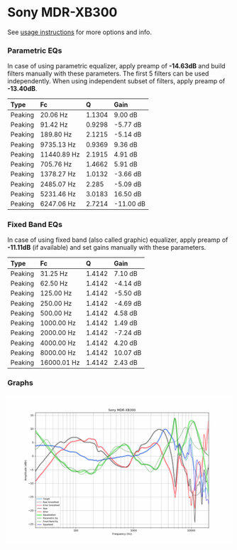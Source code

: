 # Sony MDR-XB300
See [usage instructions](https://github.com/jaakkopasanen/AutoEq#usage) for more options and info.

### Parametric EQs
In case of using parametric equalizer, apply preamp of **-14.63dB** and build filters manually
with these parameters. The first 5 filters can be used independently.
When using independent subset of filters, apply preamp of **-13.40dB**.

| Type    | Fc          |      Q | Gain      |
|:--------|:------------|:-------|:----------|
| Peaking | 20.06 Hz    | 1.1304 | 9.00 dB   |
| Peaking | 91.42 Hz    | 0.9298 | -5.77 dB  |
| Peaking | 189.80 Hz   | 2.1215 | -5.14 dB  |
| Peaking | 9735.13 Hz  | 0.9369 | 9.36 dB   |
| Peaking | 11440.89 Hz | 2.1915 | 4.91 dB   |
| Peaking | 705.76 Hz   | 1.4662 | 5.91 dB   |
| Peaking | 1378.27 Hz  | 1.0132 | -3.66 dB  |
| Peaking | 2485.07 Hz  | 2.285  | -5.09 dB  |
| Peaking | 5231.46 Hz  | 3.0183 | 16.50 dB  |
| Peaking | 6247.06 Hz  | 2.7214 | -11.00 dB |

### Fixed Band EQs
In case of using fixed band (also called graphic) equalizer, apply preamp of **-11.11dB**
(if available) and set gains manually with these parameters.

| Type    | Fc          |      Q | Gain     |
|:--------|:------------|:-------|:---------|
| Peaking | 31.25 Hz    | 1.4142 | 7.10 dB  |
| Peaking | 62.50 Hz    | 1.4142 | -4.14 dB |
| Peaking | 125.00 Hz   | 1.4142 | -5.50 dB |
| Peaking | 250.00 Hz   | 1.4142 | -4.69 dB |
| Peaking | 500.00 Hz   | 1.4142 | 4.58 dB  |
| Peaking | 1000.00 Hz  | 1.4142 | 1.49 dB  |
| Peaking | 2000.00 Hz  | 1.4142 | -7.24 dB |
| Peaking | 4000.00 Hz  | 1.4142 | 4.20 dB  |
| Peaking | 8000.00 Hz  | 1.4142 | 10.07 dB |
| Peaking | 16000.01 Hz | 1.4142 | 2.43 dB  |

### Graphs
![](./Sony%20MDR-XB300.png)